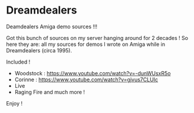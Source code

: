 # Dreamdealers
Deamdealers Amiga demo sources !!!

Got this bunch of sources on my server hanging around for 2 decades !
So here they are: all my sources for demos I wrote on Amiga while in Dreamdealers (circa 1995).

Included !
- Woodstock : https://www.youtube.com/watch?v=-dunWUsxR5o
- Corinne : https://www.youtube.com/watch?v=gjvus7CLUIc
- Live
- Raging Fire
and much more !

Enjoy !
